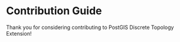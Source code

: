 # Contribution Guide

Thank you for considering contributing to PostGIS Discrete Topology Extension!
